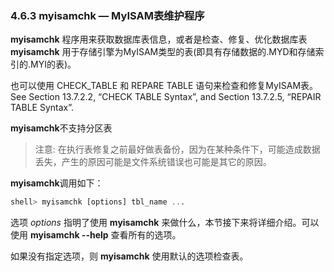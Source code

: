 ### 4.6.3 myisamchk — MyISAM表维护程序

**myisamchk** 程序用来获取数据库表信息，或者是检查、修复、优化数据库表 **myisamchk** 用于存储引擎为MyISAM类型的表(即具有存储数据的.MYD和存储索引的.MYI的表)。

也可以使用 CHECK_TABLE 和 REPARE TABLE 语句来检查和修复MyISAM表。See Section 13.7.2.2, “CHECK TABLE Syntax”, and Section 13.7.2.5, “REPAIR TABLE Syntax”.

**myisamchk**不支持分区表

>注意:
>在执行表修复之前最好做表备份，因为在某种条件下，可能造成数据丢失，产生的原因可能是文件系统错误也可能是其它的原因。

**myisamchk**调用如下：
```sql
shell> myisamchk [options] tbl_name ...
```
选项 *options* 指明了使用 **myisamchk** 来做什么，本节接下来将详细介绍。可以使用 **myisamchk --help** 查看所有的选项。

如果没有指定选项，则 **myisamchk** 使用默认的选项检查表。
